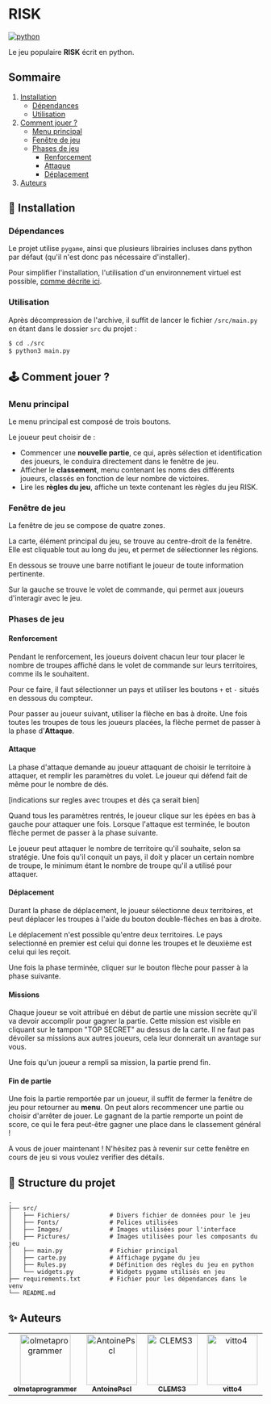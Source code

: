 # RISK

[![python](https://img.shields.io/badge/Python-3776AB?style=for-the-badge&logo=python&logoColor=white)](https://www.python.org)

Le jeu populaire **RISK** écrit en python.

## Sommaire

1. [Installation](#installation)
    - [Dépendances](#dependances)
    - [Utilisation](#utilisation)
2. [Comment jouer ?](#howto)
    - [Menu principal](#mmenu)
    - [Fenêtre de jeu](#gwindow)
    - [Phases de jeu](#gphases)
        - [Renforcement](#renforcement)
        - [Attaque](#attaque)
        - [Déplacement](#depl)
3. [Auteurs](#auteurs)


## 💽 Installation <div id="installation"></div>

### Dépendances <div id="dependances"></div>

Le projet utilise `pygame`, ainsi que plusieurs librairies incluses dans python par défaut (qu'il n'est donc pas nécessaire d'installer).

Pour simplifier l'installation, l'utilisation d'un environnement virtuel est possible, [comme décrite ici](https://docs.python.org/fr/3/tutorial/venv.html).

### Utilisation <div id="utilisation"></div>

Après décompression de l'archive, il suffit de lancer le fichier `/src/main.py` en étant dans le dossier `src` du projet :
```bash
$ cd ./src
$ python3 main.py
```

## 🕹 Comment jouer ? <div id="howto"></div>

### Menu principal <div id="mmenu"></div>

Le menu principal est composé de trois boutons.

Le joueur peut choisir de :
- Commencer une **nouvelle partie**, ce qui, après sélection et identification des joueurs, le conduira directement dans le fenêtre de jeu.
- Afficher le **classement**, menu contenant les noms des différents joueurs, classés en fonction de leur nombre de victoires.
- Lire les **règles du jeu**, affiche un texte contenant les règles du jeu RISK.

### Fenêtre de jeu <div id="dependences"></div>

La fenêtre de jeu se compose de quatre zones.

La carte, élément principal du jeu, se trouve au centre-droit de la fenêtre. Elle est cliquable tout au long du jeu, et permet de sélectionner les régions.

En dessous se trouve une barre notifiant le joueur de toute information pertinente.

Sur la gauche se trouve le volet de commande, qui permet aux joueurs d'interagir avec le jeu.


### Phases de jeu <div id="gphases"></div>

#### Renforcement <div id="renforcement"></div>

Pendant le renforcement, les joueurs doivent chacun leur tour placer le nombre de troupes affiché dans le volet de commande sur leurs territoires, comme ils le souhaitent.

Pour ce faire, il faut sélectionner un pays et utiliser les boutons `+` et `-` situés en dessous du compteur.

Pour passer au joueur suivant, utiliser la flèche en bas à droite. Une fois toutes les troupes de tous les joueurs placées, la flèche permet de passer à la phase d'**Attaque**.

#### Attaque <div id="attaque"></div>

La phase d'attaque demande au joueur attaquant de choisir le territoire à attaquer, et remplir les paramètres du volet. Le joueur qui défend fait de même pour le nombre de dés.

[indications sur regles avec troupes et dés ça serait bien]

Quand tous les paramètres rentrés, le joueur clique sur les épées en bas à gauche pour attaquer une fois.
Lorsque l'attaque est terminée, le bouton flèche permet de passer à la phase suivante.

Le joueur peut attaquer le nombre de territoire qu'il souhaite, selon sa stratégie. Une fois qu'il conquit un pays, il doit y placer un certain nombre de troupe, le minimum étant le nombre de troupe qu'il a utilisé pour attaquer.

#### Déplacement <div id="depl"></div>

Durant la phase de déplacement, le joueur sélectionne deux territoires, et peut déplacer les troupes à l'aide du bouton double-flèches en bas à droite.

Le déplacement n'est possible qu'entre deux territoires. Le pays selectionné en premier est celui qui donne les troupes et le deuxième est celui qui les reçoit.

Une fois la phase terminée, cliquer sur le bouton flèche pour passer à la phase suivante.

#### Missions <div id="mission"></div>

Chaque joueur se voit attribué en début de partie une mission secrète qu'il va devoir accomplir pour gagner la partie. Cette mission est visible en cliquant sur le tampon "TOP SECRET" au dessus de la carte. Il ne faut pas dévoiler sa missions aux autres joueurs, cela leur donnerait un avantage sur vous.

Une fois qu'un joueur a rempli sa mission, la partie prend fin.

#### Fin de partie <div id="endgame"></div>

Une fois la partie remportée par un joueur, il suffit de fermer la fenêtre de jeu pour retourner au **menu**. On peut alors recommencer une partie ou choisir d'arrêter de jouer. Le gagnant de la partie remporte un point de score, ce qui le fera peut-être gagner une place dans le classement général !

A vous de jouer maintenant ! N'hésitez pas à revenir sur cette fenêtre en cours de jeu si vous voulez verifier des détails.


## 📁 Structure du projet

```
.
├── src/
│   ├── Fichiers/           # Divers fichier de données pour le jeu
│   ├── Fonts/              # Polices utilisées
│   ├── Images/             # Images utilisées pour l'interface
│   ├── Pictures/           # Images utilisées pour les composants du jeu
│   ├── main.py             # Fichier principal
│   ├── carte.py            # Affichage pygame du jeu
│   ├── Rules.py            # Définition des règles du jeu en python
│   └── widgets.py          # Widgets pygame utilisés en jeu
├── requirements.txt        # Fichier pour les dépendances dans le venv
└── README.md
```

## ✨ Auteurs <div id="auteurs"></div>

<table>
  <tbody>
    <tr>
      <td align="center" valign="top" width="14.28%"><a href="https://github.com/olmetaprogrammer"><img src="https://avatars.githubusercontent.com/u/128503773?v=4?s=100" width="100px;" alt="olmetaprogrammer"/><br /><sub><b>olmetaprogrammer</b></sub></a><br /></td>
      <td align="center" valign="top" width="14.28%"><a href="https://github.com/AntoinePscl"><img src="https://avatars.githubusercontent.com/u/128501984?v=4?s=100" width="100px;" alt="AntoinePscl"/><br /><sub><b>AntoinePscl</b></sub></a><br /></td>
      <td align="center" valign="top" width="14.28%"><a href="https://github.com/CLEMS3"><img src="https://avatars.githubusercontent.com/u/56449459?v=4?s=100" width="100px;" alt="CLEMS3"/><br /><sub><b>CLEMS3</b></sub></a><br /></td>
      <td align="center" valign="top" width="14.28%"><a href="https://github.com/vitto4"><img src="https://avatars.githubusercontent.com/u/128498605?v=4?s=100" width="100px;" alt="vitto4"/><br /><sub><b>vitto4</b></sub></a><br /></td>
    </tr>
  </tbody>
</table>

